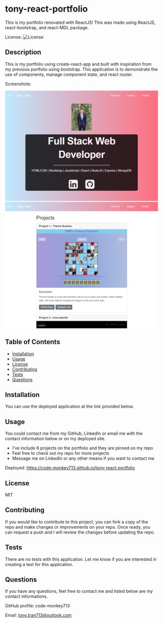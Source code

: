 # tony-react-portfolio
This is my portfolio renovated with ReactJS! This was made using ReactJS, react-bootstrap, and react-MDL package.  

License: ![License](https://img.shields.io/badge/license-MIT-green)

## Description 

This is my portfolio using create-react-app and built with inspiration from my previous portfolio using bootstrap. This application is to demonstrate the use of components, manage component state, and react router. 

Screenshots:

![screenshot](./assets/screenshot-land.png)
![screenshot](./assets/screenshot-project.png)

## Table of Contents

* [Installation](#installation)
* [Usage](#usage)
* [License](#license)
* [Contributing](#contributing)
* [Tests](#tests)
* [Questions](#questions)

## Installation

You can use the deployed application at the link provided below. 

## Usage 

You could contact me from my GitHub, LinkedIn or email me with the contact information below or on my deployed site. 

  - I've include 6 projects on the portfolio and they are pinned on my repo
  - Feel free to check out my repo for more projects
  - Message me on LinkedIn or any other means if you want to contact me

Deployed: https://code-monkey713.github.io/tony-react-portfolio

## License

MIT

## Contributing

If you would like to contribute to this project, you can fork a copy of the repo and make changes or improvements on your repo. Once ready, you can request a push and I will review the changes before updating the repo. 

## Tests

There are no tests with this application. Let me know if you are interested in creating a test for this application. 

## Questions

If you have any questions, feel free to contact me and listed below are my contact informations. 

GitHub profile: code-monkey713

Email: tony.tran713@outlook.com
